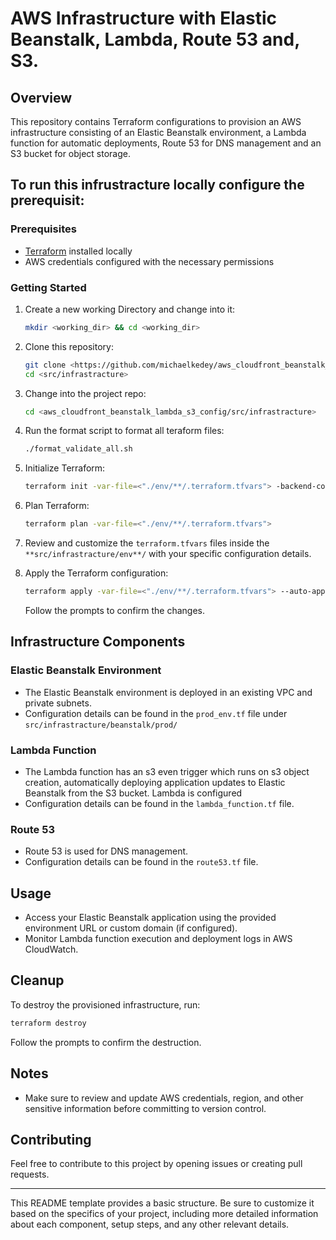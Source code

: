 # AWS Infrastructure with Elastic Beanstalk, Lambda, Route 53 and, S3. 

## Overview

This repository contains Terraform configurations to provision an AWS infrastructure consisting of an Elastic Beanstalk environment, a Lambda function for automatic deployments, Route 53 for DNS management and an S3 bucket for object storage.

## To run this infrustracture locally configure the prerequisit:

### Prerequisites

- [Terraform](https://www.terraform.io/) installed locally
- AWS credentials configured with the necessary permissions

### Getting Started

1. Create a new working Directory and change into it:

   ```bash
   mkdir <working_dir> && cd <working_dir>
   ```

2. Clone this repository:

   ```bash
   git clone <https://github.com/michaelkedey/aws_cloudfront_beanstalk_lambda_s3_config.git>
   cd <src/infrastracture>
   ```

3. Change into the project repo:

   ```bash
   cd <aws_cloudfront_beanstalk_lambda_s3_config/src/infrastracture>
   ```

4. Run the format script to format all teraform files:

   ```bash
   ./format_validate_all.sh
   ```

5. Initialize Terraform:

   ```bash
   terraform init -var-file=<"./env/**/.terraform.tfvars"> -backend-config=<"./env/**/.backend.tfvars"
   ```

2. Plan Terraform:

   ```bash
   terraform plan -var-file=<"./env/**/.terraform.tfvars">

   ```

3. Review and customize the `terraform.tfvars` files inside the `**src/infrastracture/env**/` with your specific configuration details.

4. Apply the Terraform configuration:

   ```bash
   terraform apply -var-file=<"./env/**/.terraform.tfvars"> --auto-approve
   ```

   Follow the prompts to confirm the changes.

## Infrastructure Components

### Elastic Beanstalk Environment

- The Elastic Beanstalk environment is deployed in an existing VPC and private subnets.
- Configuration details can be found in the `prod_env.tf` file under `src/infrastracture/beanstalk/prod/`

### Lambda Function

- The Lambda function has an s3 even trigger which runs on s3 object creation,  automatically deploying application updates to Elastic Beanstalk from the S3 bucket.
Lambda is configured 
- Configuration details can be found in the `lambda_function.tf` file.

### Route 53

- Route 53 is used for DNS management.
- Configuration details can be found in the `route53.tf` file.

## Usage

- Access your Elastic Beanstalk application using the provided environment URL or custom domain (if configured).
- Monitor Lambda function execution and deployment logs in AWS CloudWatch.

## Cleanup

To destroy the provisioned infrastructure, run:

```bash
terraform destroy
```

Follow the prompts to confirm the destruction.

## Notes

- Make sure to review and update AWS credentials, region, and other sensitive information before committing to version control.

## Contributing

Feel free to contribute to this project by opening issues or creating pull requests.

---

This README template provides a basic structure. Be sure to customize it based on the specifics of your project, including more detailed information about each component, setup steps, and any other relevant details.